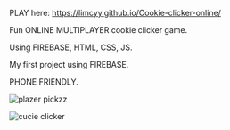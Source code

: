 PLAY here: https://limcyy.github.io/Cookie-clicker-online/

Fun ONLINE MULTIPLAYER cookie clicker game.

Using FIREBASE, HTML, CSS, JS.

My first project using FIREBASE.

PHONE FRIENDLY.

![plazer pickzz](https://github.com/Limcyy/Cookie-clicker-online/assets/150164805/bb05c9d1-92d7-494e-90c9-5ddfae9882a8) 

![cucie clicker](https://github.com/Limcyy/Cookie-clicker-online/assets/150164805/48775c61-7107-4cde-9d95-b06f1a0a050c)
